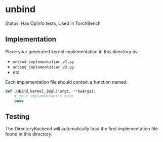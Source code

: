 # unbind

Status: Has OpInfo tests, Used in TorchBench

## Implementation

Place your generated kernel implementation in this directory as:
- `unbind_implementation_v1.py`
- `unbind_implementation_v2.py`
- etc.

Each implementation file should contain a function named:
```python
def unbind_kernel_impl(*args, **kwargs):
    # Your implementation here
    pass
```

## Testing

The DirectoryBackend will automatically load the first implementation file found in this directory.
